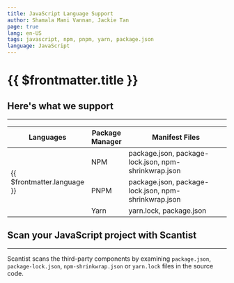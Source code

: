 ```yaml
---
title: JavaScript Language Support
author: Shamala Mani Vannan, Jackie Tan
page: true
lang: en-US
tags: javascript, npm, pnpm, yarn, package.json
language: JavaScript
---
```


<script setup>
import LanguageHeader from './components/LanguageHeader.vue'
</script>

<ClientOnly>

# {{ $frontmatter.title }}

<LanguageHeader :language="$frontmatter.language"/>

## Here's what we support

<hr class="thick" />

<table>
    <thead>
        <th>Languages</th>
        <th>Package Manager</th>
        <th>Manifest Files</th>
    </thead>
    <tbody>
        <tr>
            <td rowspan="3">{{ $frontmatter.language }}</td>
            <td width="13.33%">NPM</td>
            <td width="100%">package.json, package-lock.json, npm-shrinkwrap.json</td>
        </tr>
        <tr>
            <td>PNPM</td>
            <td>package.json, package-lock.json, npm-shrinkwrap.json</td>
        </tr>
        <tr>
            <td>Yarn</td>
            <td>yarn.lock, package.json</td>
        </tr>
    </tbody>
</table>

## Scan your JavaScript project with Scantist

<hr class="thick" />

Scantist scans the third-party components by examining `package.json`, `package-lock.json`, `npm-shrinkwrap.json` or `yarn.lock` files in the source code.

<!--@include: ../../parts/maximize-results.md-->

</ClientOnly>
